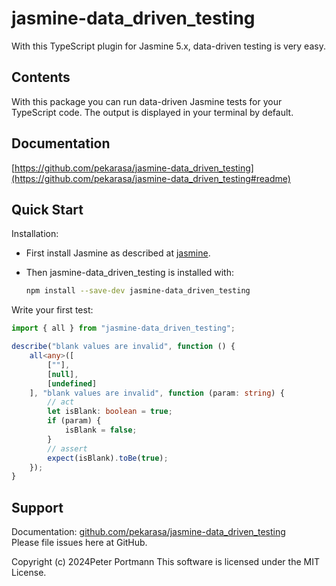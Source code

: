 # jasmine-data_driven_testing

With this TypeScript plugin for Jasmine 5.x, data-driven testing is very easy.

## Contents

With this package you can run data-driven Jasmine tests for your TypeScript code. The output is displayed in your terminal by default.

## Documentation

[https://github.com/pekarasa/jasmine-data_driven_testing](https://github.com/pekarasa/jasmine-data_driven_testing#readme)

## Quick Start

Installation:

- First install Jasmine as described at [jasmine](https://www.npmjs.com/package/jasmine).

- Then jasmine-data_driven_testing is installed with:

    ```sh
    npm install --save-dev jasmine-data_driven_testing
    ```

Write your first test:

```typescript
import { all } from "jasmine-data_driven_testing";

describe("blank values are invalid", function () {
    all<any>([
        [""],
        [null],
        [undefined]
    ], "blank values are invalid", function (param: string) {
        // act
        let isBlank: boolean = true;
        if (param) {
            isBlank = false;
        }
        // assert
        expect(isBlank).toBe(true);
    });
}
```

## Support

Documentation: [github.com/pekarasa/jasmine-data_driven_testing](https://github.com/pekarasa/jasmine-data_driven_testing#readme)<br>
Please file issues here at GitHub.

Copyright (c) 2024Peter Portmann
This software is licensed under the MIT License.
